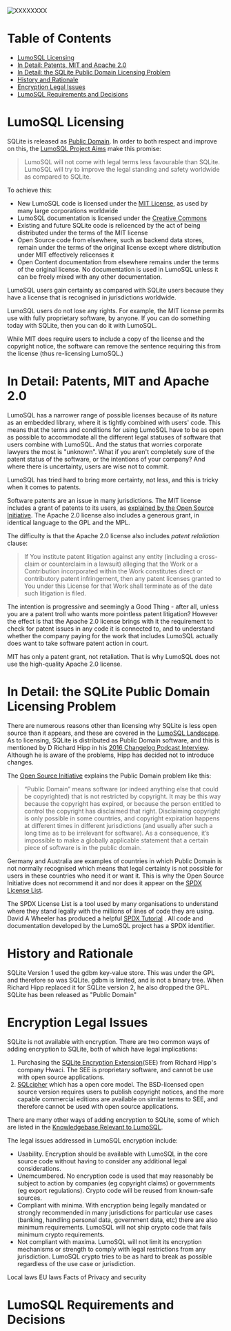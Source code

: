 <!-- SPDX-License-Identifier: CC-BY-SA-4.0 -->
<!-- SPDX-FileCopyrightText: 2020 The LumoSQL Authors -->
<!-- SPDX-ArtifactOfProjectName: LumoSQL -->
<!-- SPDX-FileType: Documentation -->
<!-- SPDX-FileComment: Original by Dan Shearer, 2020 -->

![](./images/lumo-legal-aspects-intro.png "XXXXXXXX")


Table of Contents
=================

   * [LumoSQL Licensing](#lumosql-licensing)
   * [In Detail: Patents, MIT and Apache 2.0](#in-detail-patents-mit-and-apache-20)
   * [In Detail: the SQLite Public Domain Licensing Problem](#in-detail-the-sqlite-public-domain-licensing-problem)
   * [History and Rationale](#history-and-rationale)
   * [Encryption Legal Issues](#encryption-legal-issues)
   * [LumoSQL Requirements and Decisions](#lumosql-requirements-and-decisions)

# LumoSQL Licensing

SQLite is released as [Public Domain](https://www.sqlite.org/copyright.html).
In order to both respect and improve on this, the [LumoSQL Project Aims](lumo-projet-aims.md) make this promise:

> LumoSQL will not come with legal terms less favourable than SQLite. LumoSQL
> will try to improve the legal standing and safety worldwide as compared to
> SQLite.


To achieve this:

* New LumoSQL code is licensed under the [MIT License](https://opensource.org/licenses/MIT), as used by many large corporations worldwide
* LumoSQL documentation is licensed under the [Creative Commons](https://creativecommons.org/licenses/by-sa/4.0/)
* Existing and future SQLite code is relicenced by the act of being distributed under the terms of the MIT license
* Open Source code from elsewhere, such as backend data stores, remain under the terms of the original license except where distribution under MIT effectively relicenses it
* Open Content documentation from elsewhere remains under the terms of the original license. No documentation is used in LumoSQL unless it can be freely mixed with any other documentation. 

LumoSQL users gain certainty as compared with SQLite users because they have a
license that is recognised in jurisdictions worldwide. 

LumoSQL users do not lose any rights. For example, the MIT license permits use
with fully proprietary software, by anyone. If you can do something today with
SQLite, then you can do it with LumoSQL. 

While MIT does require users to include a copy of the license and the copyright
notice, the software can remove the sentence requiring this from the license (thus
re-licensing LumoSQL.)

# In Detail: Patents, MIT and Apache 2.0

LumoSQL has a narrower range of possible licenses because of its nature as an
embedded library, where it is tightly combined with users' code. This means
that the terms and conditions for using LumoSQL have to be as open as possible
to accommodate all the different legal statuses of software that users combine
with LumoSQL. And the status that worries corporate lawyers the most is
"unknown". What if you aren't completely sure of the patent status of the
software, or the intentions of your company? And where there is uncertainty,
users are wise not to commit.

LumoSQL has tried hard to bring more certainty, not less, and this is tricky when it comes to patents.

Software patents are an issue in many jurisdictions. The MIT license includes a grant of patents to its users, as [explained by the Open Source Initiative](https://opensource.com/article/18/3/patent-grant-mit-license). The Apache 2.0 license also includes a generous grant, in identical language to the GPL and the MPL. 

The difficulty is that the Apache 2.0 license also includes *patent relaliation* clause:

> If You institute patent litigation against any entity (including a
> cross-claim or counterclaim in a lawsuit) alleging that the Work or a
> Contribution incorporated within the Work constitutes direct or contributory
> patent infringement, then any patent licenses granted to You under this
> License for that Work shall terminate as of the date such litigation is
> filed.  

The intention is progressive and seemingly a Good Thing - after all, unless you
are a patent troll who wants more pointless patent litigation? However the
effect is that the Apache 2.0 license brings with it the requirement to check
for patent issues in any code it is connected to, and to understand whether the
company paying for the work that includes LumoSQL actually does want to take
software patent action in court.

MIT has only a patent grant, not retaliation. That is why LumoSQL does not use the high-quality Apache 2.0 license.


# In Detail: the SQLite Public Domain Licensing Problem

There are numerous reasons other than licensing why SQLite is less open source
than it appears, and these are covered in the [LumoSQL Landscape](./lumo-landscape.md). As to licensing, SQLite is distributed as
Public Domain software, and this is mentioned by D Richard Hipp in his [2016 Changelog Podcast Interview](https://changelog.com/podcast/201). Although he is aware of the problems, Hipp has decided not to introduce changes.

The [Open Source Initiative](https://opensource.org/node/878) explains the Public Domain problem like this:

> “Public Domain” means software (or indeed anything else that could be
> copyrighted) that is not restricted by copyright. It may be this way because
> the copyright has expired, or because the person entitled to control the
> copyright has disclaimed that right. Disclaiming copyright is only possible
> in some countries, and copyright expiration happens at different times in
> different jurisdictions (and usually after such a long time as to be
> irrelevant for software). As a consequence, it’s impossible to make a
> globally applicable statement that a certain piece of software is in the
> public domain.

Germany and Australia are examples of countries in which Public Domain is not
normally recognised which means that legal certainty is not possible for users
in these countries who need it or want it. This is why the Open Source
Initiative does not recommend it and nor does it appear on the [SPDX License List](https://spdx.org/licenses/).

The SPDX License List is a tool used by many organisations to understand where they stand legally with the millions of lines of code they are using. David A Wheeler has produced a helpful [SPDX Tutorial](https://github.com/david-a-wheeler/spdx-tutorial) . All code and documentation developed by the LumoSQL project has a SPDX identifier.

# History and Rationale

SQLite Version 1 used the gdbm key-value store. This was under the GPL and
therefore so was SQLite. gdbm is limited, and is not a binary tree. When
Richard Hipp replaced it for SQLite version 2, he also dropped the GPL. SQLite
has been released as "Public Domain"


# Encryption Legal Issues

SQLite is not available with encryption. There are two common ways of adding encryption to SQLite, both of which have legal implications: 

1. Purchasing the [SQLite Encryption Extension](https://www.hwaci.com/sw/sqlite/see.html)(SEE) from Richard Hipp's company Hwaci. The SEE is proprietary software, and cannot be use with open source applications. 
2. [SQLcipher](https://www.zetetic.net/sqlcipher/) which has a open core model. The BSD-licensed open source version requires users to publish copyright notices, and the more capable commercial editions are available on similar terms to SEE, and therefore cannot be used with open source applications. 

There are many other ways of adding encryption to SQLite, some of which are listed in the [Knowledgebase Relevant to LumoSQL](./lumo-relevant-knowledgebase.md).

The legal issues addressed in LumoSQL encryption include:

* Usability. Encryption should be available with LumoSQL in the core source code without having to consider any additional legal considerations.
* Unemcumbered. No encryption code is used that may reasonably be subject to action by companies (eg copyright claims) or governments (eg export regulations). Crypto code will be reused from known-safe sources.
* Compliant with minima. With encryption being legally mandated or strongly recommended in many jurisdictions for particular use cases (banking, handling personal data, government data, etc) there are also minimum requirements. LumoSQL will not ship crypto code that fails minimum crypto requirements.
* Not compliant with maxima. LumoSQL will not limit its encryption mechanisms or strength to comply with legal restrictions from any jurisdiction. LumoSQL crypto tries to be as hard to break as possible regardless of the use case or jurisdiction.


Local laws
EU laws
Facts of Privacy and security

# LumoSQL Requirements and Decisions


